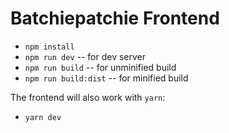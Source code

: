 # Batchiepatchie Frontend

* `npm install`
* `npm run dev` -- for dev server
* `npm run build` -- for unminified build
* `npm run build:dist` -- for minified build

The frontend will also work with `yarn`:

* `yarn dev`
